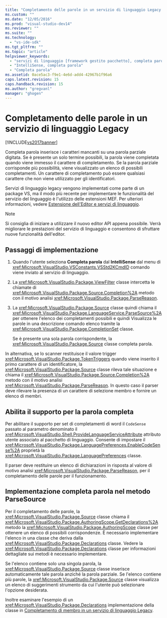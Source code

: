 ```yaml
---
title: "Completamento delle parole in un servizio di linguaggio Legacy | Microsoft Docs"
ms.custom: ""
ms.date: "12/05/2016"
ms.prod: "visual-studio-dev14"
ms.reviewer: ""
ms.suite: ""
ms.technology: 
  - "vs-ide-sdk"
ms.tgt_pltfrm: ""
ms.topic: "article"
helpviewer_keywords: 
  - "servizi di linguaggio [framework gestito pacchetto], completa parola di IntelliSense"
  - "IntelliSense, completa parola"
  - "Completa parola"
ms.assetid: 0ace5ac3-f9e1-4e6d-add4-42967b1f96a6
caps.latest.revision: 15
caps.handback.revision: 15
ms.author: "gregvanl"
manager: "ghogen"
---
```

# Completamento delle parole in un servizio di linguaggio Legacy
[!INCLUDE[vs2017banner](../../code-quality/includes/vs2017banner.md)]

Completa parola inserisce i caratteri mancanti su una parola parziale digitata. Se è presente un solo termine possibili, la parola viene completata quando viene immesso il carattere di completamento. Se la parola parziale corrisponde più possibilità, viene visualizzato un elenco di possibili completamenti. Un carattere di completamento può essere qualsiasi carattere che non viene utilizzato per gli identificatori.  
  
 Servizi di linguaggio legacy vengono implementati come parte di un package VS, ma il modo più recente per implementare le funzionalità del servizio del linguaggio è l'utilizzo delle estensioni MEF. Per ulteriori informazioni, vedere [Estensione dell'Editor e servizi di linguaggio](../../extensibility/extending-the-editor-and-language-services.md).  
  
> [!NOTE]
>  Si consiglia di iniziare a utilizzare il nuovo editor API appena possibile. Verrà migliorare le prestazioni del servizio di linguaggio e consentono di sfruttare nuove funzionalità dell'editor.  
  
## Passaggi di implementazione  
  
1.  Quando l'utente seleziona **Completa parola** dal **IntelliSense** dal menu di <xref:Microsoft.VisualStudio.VSConstants.VSStd2KCmdID> comando viene inviato al servizio di linguaggio.  
  
2.  La <xref:Microsoft.VisualStudio.Package.ViewFilter> classe intercetta le chiamate di <xref:Microsoft.VisualStudio.Package.Source.Completion%2A> metodo con il motivo analisi <xref:Microsoft.VisualStudio.Package.ParseReason>.  
  
3.  La <xref:Microsoft.VisualStudio.Package.Source> classe quindi chiama il <xref:Microsoft.VisualStudio.Package.LanguageService.ParseSource%2A> per ottenere l'elenco dei completamenti possibili e quindi Visualizza le parole in una descrizione comando elenco tramite la <xref:Microsoft.VisualStudio.Package.CompletionSet> classe.  
  
     Se è presente una sola parola corrispondente, la <xref:Microsoft.VisualStudio.Package.Source> classe completa parola.  
  
 In alternativa, se lo scanner restituisce il valore trigger <xref:Microsoft.VisualStudio.Package.TokenTriggers> quando viene inserito il primo carattere di un identificatore, la <xref:Microsoft.VisualStudio.Package.Source> classe rileva tale situazione e chiama il <xref:Microsoft.VisualStudio.Package.Source.Completion%2A> metodo con il motivo analisi <xref:Microsoft.VisualStudio.Package.ParseReason>. In questo caso il parser deve rilevare la presenza di un carattere di selezione membro e fornire un elenco di membri.  
  
## Abilita il supporto per la parola completa  
 Per abilitare il supporto per set di completamenti di word il `CodeSense` passato al parametro denominato il <xref:Microsoft.VisualStudio.Shell.ProvideLanguageServiceAttribute> attributo utente associato al pacchetto di linguaggio. Consente di impostare il <xref:Microsoft.VisualStudio.Package.LanguagePreferences.EnableCodeSense%2A> proprietà la <xref:Microsoft.VisualStudio.Package.LanguagePreferences> classe.  
  
 Il parser deve restituire un elenco di dichiarazioni in risposta al valore di motivo analisi <xref:Microsoft.VisualStudio.Package.ParseReason>, per il completamento delle parole per il funzionamento.  
  
## Implementazione completa parola nel metodo ParseSource  
 Per il completamento delle parole, la <xref:Microsoft.VisualStudio.Package.Source> classe chiama il <xref:Microsoft.VisualStudio.Package.AuthoringScope.GetDeclarations%2A> metodo la <xref:Microsoft.VisualStudio.Package.AuthoringScope> classe per ottenere un elenco di possibili corrispondenze. È necessario implementare l'elenco in una classe che deriva dalla <xref:Microsoft.VisualStudio.Package.Declarations> classe. Vedere la <xref:Microsoft.VisualStudio.Package.Declarations> classe per informazioni dettagliate sui metodi è necessario implementare.  
  
 Se l'elenco contiene solo una singola parola, la <xref:Microsoft.VisualStudio.Package.Source> classe inserisce automaticamente tale parola anziché la parola parziale. Se l'elenco contiene più parole, la <xref:Microsoft.VisualStudio.Package.Source> classe visualizza un elenco di suggerimenti strumento da cui l'utente può selezionare l'opzione desiderata.  
  
 Inoltre esaminare l'esempio di un <xref:Microsoft.VisualStudio.Package.Declarations> implementazione della classe in [Completamento di membro in un servizio di linguaggio Legacy](../../extensibility/internals/member-completion-in-a-legacy-language-service.md).